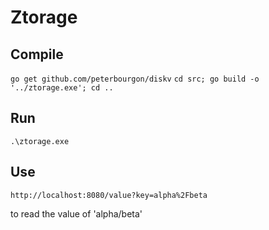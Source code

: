 # Ztorage

## Compile

`go get github.com/peterbourgon/diskv`
`cd src; go build -o '../ztorage.exe'; cd ..`

## Run

`.\ztorage.exe`

## Use

`http://localhost:8080/value?key=alpha%2Fbeta`

to read the value of 'alpha/beta'
